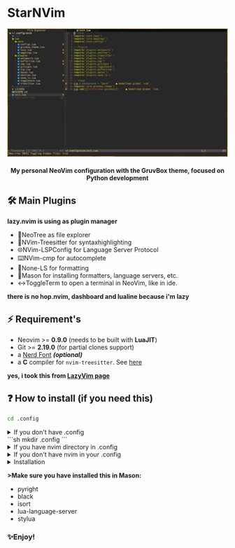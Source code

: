 # StarNVim
<div><img src="/.other/screenshot.png"></div>

<h4 align="center">My personal NeoVim configuration with the GruvBox theme, focused on Python development</h4>

## 🛠️  Main Plugins

<b>lazy.nvim is using as plugin manager</b>
 - 📂NeoTree as file explorer
 - 👔NVim-Treesitter for syntaxhighlighting
 - 🌐NVim-LSPConfig for Language Server Protocol
 - ⌨️NVim-cmp for autocomplete
 - 🔀None-LS for formatting
 - 🚮Mason for installing formatters, language servers, etc.
 - ↔️ToggleTerm to open a terminal in NeoVim, like in ide.

<b>there is no hop.nvim, dashboard and lualine because i'm lazy</b>

## ⚡️ Requirement's 

 - Neovim >= **0.9.0** (needs to be built with **LuaJIT**)
 - Git >= **2.19.0** (for partial clones support)
 - a [Nerd Font](https://www.nerdfonts.com/) **_(optional)_**
 - a **C** compiler for `nvim-treesitter`. See [here](https://github.com/nvim-treesitter/nvim-treesitter#requirements)

 <b>yes, i took this from [LazyVim page](https://github.com/LazyVim/LazyVim)</b>

## ❓ How to install (if you need this)

```sh
cd .config
```
<details><summary>If you don't have .config<summary>
        ```sh 
        mkdir .config
        ```
</details>
    
<details><summary>If you have nvim directory in .config</summary>
<b>Create backup of your current nvim config</b>
        ```sh
        mv nvim nvim.bak
        mv ~/.local/share/nvim ~/.local/share/nvim.bak
        ```
</details>

<details><summary>If you don't have nvim in your .config</summary>
        ```sh
        mkdir nvim
        ```
</details>

<details><summary>Installation</summary>
        ```sh
        git clone https://github.com/qstargest/StarNVim.git nvim
        cd 
        nvim
        ```
</details>

<b>>Make sure you have installed this in Mason:</b>
- pyright
- black
- isort
- lua-language-server
- stylua


<h3>✨Enjoy!</h3>
